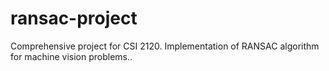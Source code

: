 # ransac-project
 Comprehensive project for CSI 2120. Implementation of RANSAC algorithm for machine vision problems..
